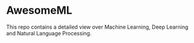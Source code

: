 # AwesomeML
This repo contains a detailed view over Machine Learning, Deep Learning and Natural Language Processing.
